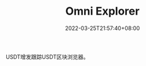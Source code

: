 ﻿---
weight: 
title: "Omni Explorer"
description: "USDT增发跟踪USDT区块浏览器"
date: 2022-03-25T21:57:40+08:00
lastmod: 2022-03-25T16:45:40+08:00
draft: false
authors: ["Metabd"]
featuredImage: "omni-explorer.png"
link: ""
tags: ["区块链浏览器","Omni Explorer"]
categories: ["navigation"]
navigation: ["区块链浏览器"]
lightgallery: true
toc: true
pinned: false
recommend: false
recommend1: false
---
USDT增发跟踪USDT区块浏览器。
